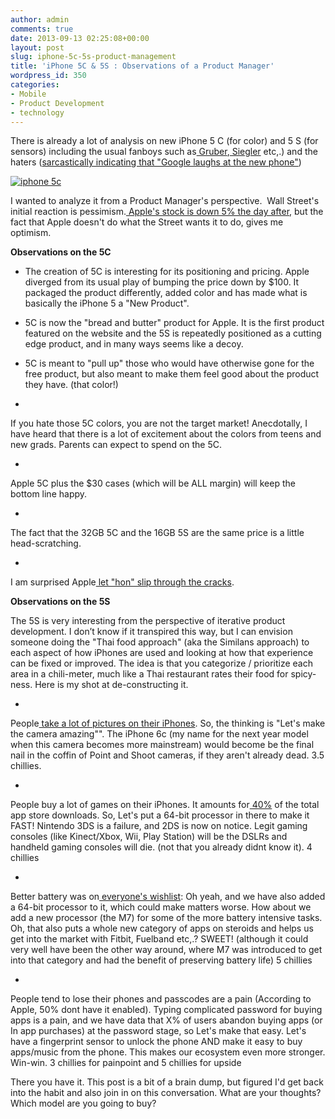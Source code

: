 ```yaml
---
author: admin
comments: true
date: 2013-09-13 02:25:08+00:00
layout: post
slug: iphone-5c-5s-product-management
title: 'iPhone 5C & 5S : Observations of a Product Manager'
wordpress_id: 350
categories:
- Mobile
- Product Development
- technology
---
```


There is already a lot of analysis on new iPhone 5 C (for color) and 5 S (for sensors) including the usual fanboys such as[ Gruber](http://daringfireball.net/2013/09/iphone_5c_5c_event),[ Siegler](http://techcrunch.com/2013/09/10/iphone-5c/) etc,.) and the haters ([sarcastically indicating that "Google laughs at the new phone"](http://www.thestreet.com/story/12033242/1/google-laughs-at-the-new-iphones.html#!))




[![iphone 5c](http://www.startupproductmanager.com/wp-content/uploads/2013/09/iphone5c_2x.jpg)](http://www.startupproductmanager.com/wp-content/uploads/2013/09/iphone5c_2x.jpg)

I wanted to analyze it from a Product Manager's perspective.  Wall Street's initial reaction is pessimism.[ Apple's stock is down 5% the day after](https://www.google.com/finance?chdnp=1&chdd=1&chds=1&chdv=1&chvs=maximized&chdeh=0&chfdeh=0&chdet=1378918680000&chddm=465&chls=IntervalBasedLine&q=NASDAQ:AAPL&&fct=big&ei=0zUxUsCmCO2F0QHIjAE), but the fact that Apple doesn't do what the Street wants it to do, gives me optimism.




**Observations on the 5C**







  * The creation of 5C is interesting for its positioning and pricing. Apple diverged from its usual play of bumping the price down by $100. It packaged the product differently, added color and has made what is basically the iPhone 5 a "New Product".
  * 5C is now the "bread and butter" product for Apple. It is the first product featured on the website and the 5S is repeatedly positioned as a cutting edge product, and in many ways seems like a decoy.
  * 5C is meant to "pull up" those who would have otherwise gone for the free product, but also meant to make them feel good about the product they have. (that color!)





  *


If you hate those 5C colors, you are not the target market! Anecdotally, I have heard that there is a lot of excitement about the colors from teens and new grads. Parents can expect to spend on the 5C.





  *


Apple 5C plus the $30 cases (which will be ALL margin) will keep the bottom line happy.





  *


The fact that the 32GB 5C and the 16GB 5S are the same price is a little head-scratching.





  *


I am surprised Apple[ let "hon" slip through the cracks](http://techcrunch.com/2013/09/10/do-i-like-the-iphone-5c-case-non/).







**Observations on the 5S**




The 5S is very interesting from the perspective of iterative product development. I don’t know if it transpired this way, but I can envision someone doing the "Thai food approach" (aka the Similans approach) to each aspect of how iPhones are used and looking at how that experience can be fixed or improved. The idea is that you categorize / prioritize each area in a chili-meter, much like a Thai restaurant rates their food for spicy-ness. Here is my shot at de-constructing it.







  *


People[ take a lot of pictures on their iPhones](http://www.youtube.com/watch?v=NoVW62mwSQQ). So, the thinking is "Let's make the camera amazing"". The iPhone 6c (my name for the next year model when this camera becomes more mainstream) would become be the final nail in the coffin of Point and Shoot cameras, if they aren't already dead. 3.5 chillies.





  *


People buy a lot of games on their iPhones. It amounts for[ 40%](http://blog.appannie.com/app-annie-index-market-q2-2013/) of the total app store downloads. So, Let's put a 64-bit processor in there to make it FAST! Nintendo 3DS is a failure, and 2DS is now on notice. Legit gaming consoles (like Kinect/Xbox, Wii, Play Station) will be the DSLRs and handheld gaming consoles will die. (not that you already didnt know it). 4 chillies





  *


Better battery was on[ everyone's wishlist](http://www.uswitch.com/mobiles/news/2013/09/iphone_5s_better_battery_fingerprint_scanner_are_most_wanted_features_says_survey/): Oh yeah, and we have also added a 64-bit processor to it, which could make matters worse. How about we add a new processor (the M7) for some of the more battery intensive tasks. Oh, that also puts a whole new category of apps on steroids and helps us get into the market with Fitbit, Fuelband etc,.? SWEET! (although it could very well have been the other way around, where M7 was introduced to get into that category and had the benefit of preserving battery life) 5 chillies





  *


People tend to lose their phones and passcodes are a pain (According to Apple, 50% dont have it enabled). Typing complicated password for buying apps is a pain, and we have data that X% of users abandon buying apps (or In app purchases) at the password stage, so Let's make that easy. Let's have a fingerprint sensor to unlock the phone AND make it easy to buy apps/music from the phone. This makes our ecosystem even more stronger. Win-win. 3 chillies for painpoint and 5 chillies for upside







There you have it. This post is a bit of a brain dump, but figured I'd get back into the habit and also join in on this conversation. What are your thoughts? Which model are you going to buy?
